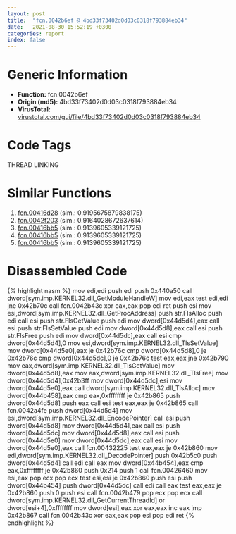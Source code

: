 ```yaml
---
layout: post
title:  "fcn.0042b6ef @ 4bd33f73402d0d03c0318f793884eb34"
date:   2021-08-30 15:52:19 +0300
categories: report
index: false
---
```


# Generic Information
- **Function:** fcn.0042b6ef
- **Origin (md5):** 4bd33f73402d0d03c0318f793884eb34
- **VirusTotal:** [virustotal.com/gui/file/4bd33f73402d0d03c0318f793884eb34][virustotal_ref]

# Code Tags
<span class="tag" id="THREAD">THREAD</span>
<span class="tag" id="LINKING">LINKING</span>


# Similar Functions

1. [fcn.00416d28][similar_1_ref] (sim.: 0.9195675879838175)
2. [fcn.0042f203][similar_2_ref] (sim.: 0.9164028672637614)
3. [fcn.00416bb5][similar_3_ref] (sim.: 0.9139605339121725)
4. [fcn.00416bb5][similar_4_ref] (sim.: 0.9139605339121725)
5. [fcn.00416bb5][similar_5_ref] (sim.: 0.9139605339121725)


# Disassembled Code

{% highlight nasm %}
mov edi,edi
push edi
push 0x440a50
call dword[sym.imp.KERNEL32.dll_GetModuleHandleW]
mov edi,eax
test edi,edi
jne 0x42b70c
call fcn.0042b43c
xor eax,eax
pop edi
ret 
push esi
mov esi,dword[sym.imp.KERNEL32.dll_GetProcAddress]
push str.FlsAlloc
push edi
call esi
push str.FlsGetValue
push edi
mov dword[0x44d5d4],eax
call esi
push str.FlsSetValue
push edi
mov dword[0x44d5d8],eax
call esi
push str.FlsFree
push edi
mov dword[0x44d5dc],eax
call esi
cmp dword[0x44d5d4],0
mov esi,dword[sym.imp.KERNEL32.dll_TlsSetValue]
mov dword[0x44d5e0],eax
je 0x42b76c
cmp dword[0x44d5d8],0
je 0x42b76c
cmp dword[0x44d5dc],0
je 0x42b76c
test eax,eax
jne 0x42b790
mov eax,dword[sym.imp.KERNEL32.dll_TlsGetValue]
mov dword[0x44d5d8],eax
mov eax,dword[sym.imp.KERNEL32.dll_TlsFree]
mov dword[0x44d5d4],0x42b3ff
mov dword[0x44d5dc],esi
mov dword[0x44d5e0],eax
call dword[sym.imp.KERNEL32.dll_TlsAlloc]
mov dword[0x44b458],eax
cmp eax,0xffffffff
je 0x42b865
push dword[0x44d5d8]
push eax
call esi
test eax,eax
je 0x42b865
call fcn.0042a4fe
push dword[0x44d5d4]
mov esi,dword[sym.imp.KERNEL32.dll_EncodePointer]
call esi
push dword[0x44d5d8]
mov dword[0x44d5d4],eax
call esi
push dword[0x44d5dc]
mov dword[0x44d5d8],eax
call esi
push dword[0x44d5e0]
mov dword[0x44d5dc],eax
call esi
mov dword[0x44d5e0],eax
call fcn.00432225
test eax,eax
je 0x42b860
mov edi,dword[sym.imp.KERNEL32.dll_DecodePointer]
push 0x42b5c0
push dword[0x44d5d4]
call edi
call eax
mov dword[0x44b454],eax
cmp eax,0xffffffff
je 0x42b860
push 0x214
push 1
call fcn.00426460
mov esi,eax
pop ecx
pop ecx
test esi,esi
je 0x42b860
push esi
push dword[0x44b454]
push dword[0x44d5dc]
call edi
call eax
test eax,eax
je 0x42b860
push 0
push esi
call fcn.0042b479
pop ecx
pop ecx
call dword[sym.imp.KERNEL32.dll_GetCurrentThreadId]
or dword[esi+4],0xffffffff
mov dword[esi],eax
xor eax,eax
inc eax
jmp 0x42b867
call fcn.0042b43c
xor eax,eax
pop esi
pop edi
ret 
{% endhighlight %}


[similar_1_ref]: /report/fcn.00416d28@92f468935bc264872869f37147ba28fd
[similar_2_ref]: /report/fcn.0042f203@a1c6b07868a0eea8f4ee5a872aa71909
[similar_3_ref]: /report/fcn.00416bb5@d3ad46676721a96e1408ac558c298889
[similar_4_ref]: /report/fcn.00416bb5@ab22d984f64f202bfb2e0f0e1f3a3f8f
[similar_5_ref]: /report/fcn.00416bb5@074a6a8502a27e18f8b5ea831bacabad
[virustotal_ref]: https://www.virustotal.com/gui/file/4bd33f73402d0d03c0318f793884eb34